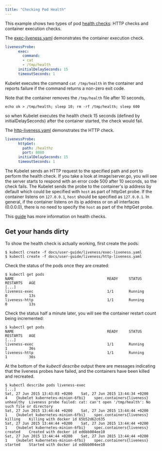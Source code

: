 ```yaml
---
title: "Checking Pod Health"
---
```


This example shows two types of pod [health checks](../production-pods.html#liveness-and-readiness-probes-aka-health-checks): HTTP checks and container execution checks.

The [exec-liveness.yaml](exec-liveness.yaml) demonstrates the container execution check.

```yaml
livenessProbe:
      exec:
        command:
        - cat
        - /tmp/health
      initialDelaySeconds: 15
      timeoutSeconds: 1
```
Kubelet executes the command `cat /tmp/health` in the container and reports failure if the command returns a non-zero exit code.

Note that the container removes the `/tmp/health` file after 10 seconds,

```shell
echo ok > /tmp/health; sleep 10; rm -rf /tmp/health; sleep 600
```
so when Kubelet executes the health check 15 seconds (defined by initialDelaySeconds) after the container started, the check would fail.


The [http-liveness.yaml](http-liveness.yaml) demonstrates the HTTP check.

```yaml
livenessProbe:
      httpGet:
        path: /healthz
        port: 8080
      initialDelaySeconds: 15
      timeoutSeconds: 1
```
The Kubelet sends an HTTP request to the specified path and port to perform the health check. If you take a look at image/server.go, you will see the server starts to respond with an error code 500 after 10 seconds, so the check fails. The Kubelet sends the probe to the container's ip address by default which could be specified with `host` as part of httpGet probe. If the container listens on `127.0.0.1`, `host` should be specified as `127.0.0.1`. In general, if the container listens on its ip address or on all interfaces (0.0.0.0), there is no need to specify the `host` as part of the httpGet probe.

This [guide](../walkthrough/k8s201.html#health-checking) has more information on health checks.

## Get your hands dirty

To show the health check is actually working, first create the pods:

```shell
$ kubectl create -f docs/user-guide/liveness/exec-liveness.yaml
$ kubectl create -f docs/user-guide/liveness/http-liveness.yaml
```
Check the status of the pods once they are created:

```shell
$ kubectl get pods
NAME                                           READY     STATUS       RESTARTS   AGE
[...]
liveness-exec                                  1/1       Running      0          13s
liveness-http                                  1/1       Running      0          13s
```
Check the status half a minute later, you will see the container restart count being incremented:

```shell
$ kubectl get pods
NAME                                           READY     STATUS       RESTARTS   AGE
[...]
liveness-exec                                  1/1       Running      1          36s
liveness-http                                  1/1       Running      1          36s
```
At the bottom of the *kubectl describe* output there are messages indicating that the liveness probes have failed, and the containers have been killed and recreated.

```shell
$ kubectl describe pods liveness-exec
[...]
Sat, 27 Jun 2015 13:43:03 +0200    Sat, 27 Jun 2015 13:44:34 +0200    4    {kubelet kubernetes-minion-6fbi}    spec.containers{liveness}    unhealthy  Liveness probe failed: cat: can't open '/tmp/health': No such file or directory
Sat, 27 Jun 2015 13:44:44 +0200    Sat, 27 Jun 2015 13:44:44 +0200    1    {kubelet kubernetes-minion-6fbi}    spec.containers{liveness}    killing    Killing with docker id 65b52d62c635
Sat, 27 Jun 2015 13:44:44 +0200    Sat, 27 Jun 2015 13:44:44 +0200    1    {kubelet kubernetes-minion-6fbi}    spec.containers{liveness}    created    Created with docker id ed6bb004ee10
Sat, 27 Jun 2015 13:44:44 +0200    Sat, 27 Jun 2015 13:44:44 +0200    1    {kubelet kubernetes-minion-6fbi}    spec.containers{liveness}    started    Started with docker id ed6bb004ee10
```